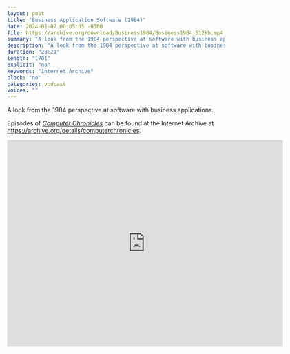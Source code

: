 ```yaml
---
layout: post
title: "Business Application Software (1984)"
date: 2024-01-07 00:05:05 -0500
file: https://archive.org/download/Business1984/Business1984_512kb.mp4
summary: "A look from the 1984 perspective at software with business applications."
description: "A look from the 1984 perspective at software with business applications."
duration: "28:21"
length: "1701"
explicit: "no" 
keywords: "Internet Archive"
block: "no" 
categories: vodcast
voices: ""
---
```


A look from the 1984 perspective at software with business applications.

Episodes of [*Computer Chronicles*](https://archive.org/search?query=collection%3A%28computerchronicles%29+AND+mediatype%3A%28movies%29+NOT+%28Subject%3A%28arabic%29+OR+Subject%3A%28spanish%29+OR+Subject%3A%28french%29+OR+title%3A%28Random+Access%29+OR+title%3A%28Buyers+Guide%29+OR+title%3A%28Buying+Guide%29+OR+title%3A%28French%29+OR+title%3A%28Arabic%29+OR+title%3A%28Spanish%29+OR+title%3A%28Kildall%29+OR+title%3A%28EXPO%29+OR+title%3A%28ETRE%29+OR+title%3A%28COMDEX%29+OR+title%3A%28Exhibition%29+OR+title%3A%28CES%29+OR+title%3A%28Awards%29%29&sort=date) can be found at the Internet Archive at <https://archive.org/details/computerchronicles>.

<iframe src="https://archive.org/embed/Business1984" width="640" height="480" frameborder="0" webkitallowfullscreen="true" mozallowfullscreen="true" allowfullscreen></iframe>
